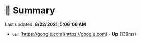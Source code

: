 # 📖 Summary
Last updated: **8/22/2021, 5:06:06 AM**

- `GET` [https://google.com](https://google.com) - **Up** (139ms)
